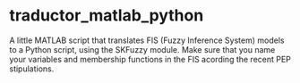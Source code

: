 # traductor_matlab_python
A little MATLAB script that translates FIS (Fuzzy Inference System) models to a Python script, using the SKFuzzy module. 
Make sure that you name your variables and membership functions in the FIS acording the recent PEP stipulations. 
